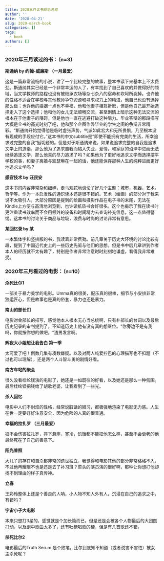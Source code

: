 ```yaml
---
title: 2020三月读书观影总结
author: ''
date: '2020-04-21'
slug: 2020-march-book
categories: []
tags:
  - book
authors: []
---
```




### 2020年三月读过的书：（n=3）

**斯通纳 by 约翰-威廉斯 （一月最爱）**

这是一篇非常流畅的小说，讲了一个比较完整的故事，整本书读下来基本上不太费劲。斯通纳其实已经是一个非常幸运的人了，有幸找到了自己喜欢的并做得好的领域，当文学教师的路程也没有被继承农场等杂七杂八的宿命和坎坷所毙掉。也许他的性格不适合在学校与其他教师争夺资源和寻求权力上的精进，他自己也没有选择那么做；也许他的婚姻一点也不幸福，他和他妻子相互折麽，但是他自己最开始选择走入了这个选择；他和他的女儿无法顺畅交流，甚至剧情上暗示这种无法交流的根本在于他妻子的阻碍，但是他也一直在逃避打破这种阻力。毕业答辩的那段描写大概是全书的高光时刻了吧，他和那个企图作弊毕业的学生之间的争辩非常精彩。“斯通纳开始觉得他是临时虚张声势，气派如此宏大和无所畏惧，乃至根本没有现成的手段应付它。”这本书的中文subtitle是”即使不能拥有完美的生活，所幸追求过完整的自我“挺切题的。但是对于斯通纳来说，如果说追求完整的自我是追求文学上的造诣，那么他为了追求自我而陷入失业，爱情，和家庭的沼泽中进而无法继续追逐文学，那么他真的尽力追求了吗？如果他为了更好地追求文学而选择摆平学校的事，和妻子离婚与凯瑟琳在一起的话，他还能保存那种人生的纯粹进而更好地追求文学吗？
 
 
**感官技术 by 汪民安**
 
这本书的内容非常杂和细碎，走马观花地谈论了好几个主题：城市，机器，艺术，哲学等。作为一本启发性的通识读本还是很不错的。艺术（绘画）的部分对于我来说不太吸引人，大部分原因是提到的绘画和摄影作品在电子书的末尾，无法在Kindle上方便与高清地浏览到，也许读纸质书会好很多。这个也揭示了我在读书时更注重读书效率而不会用额外的设备和时间精力去查询补充信息，这一点值得警惕。这本书的讨论关于商品与垃圾，浪费与时尚的讨论非常有意思。

**某回忆录 by 某**
 
一本繁体字和竖排版的书，我读着非常费劲。前几章关于历史大环境的讨论比较有趣，提到了中国近代史上的一些历史先驱与他们的思想。但是书中后几章讲到作者本人的经历就不太有趣了，特别是作者非常注意时时刻刻地谦虚，看得我非常难受。


### 2020年三月看过的电影：（n=10）

**杀死比尔1**

一部关于暴力美学的电影。Umma真的很美，配乐真的很棒，细节与小安排非常独运匠心，但是故事也是真的俗套，暴力也还是暴力。

**南山的部长们**

电影对金部长的描写，感觉他本人根本无心当总统啊，只有朴部长的台词以及最后历史记录的审判提到了，不知道历史上他有没有真的想继位。“你旁边不是有我吗，你就按你想的做吧。“渣男发言啊。

**辉夜大小姐想让我告白 第一季**

太可爱了吧！倒数几集有凑数嫌疑。以及对两人纯爱拧巴的心理描写也不扣题（不过也可以理解），还是两个人斗智斗勇的剧情好看。

**南方车站的聚会**

很久没看桂纶镁演的电影了，她还是一如既往的好看，以及她还是那么一种氛围。最后桂纶镁把钱给了胡歌老婆，让我看到了一些光。

**杀人回忆**

电影中人们不耐烦的性格，经常说脏话的陋习，都极强地渲染了电影无力感。人生在世一定要好好注意安全，因为危险的人真的很普通。

**幸福的拉扎罗 （三月最爱）**

狼不会伤害拉扎罗，摔下悬崖，寒冷，饥饿都不能把他怎么样，甚至不会衰老的他最终死在了自己的善意下。

**阳光普照**

大儿子的存在和自杀都非常的遗世独立，我觉得和电影其他的部分非常格格不入，不过他再耀眼不也是还是去了补习班？菜头的演员演的很好啊，那种让你想打他却找不到理由的样子真传神。

**立春**

王彩玲整体上还是个善良的人呐，小人物不知人外有人，沉浸在自己的追求之中，有错吗？

**宇宙小子大电影**

本来只想打3星的，感觉就是个加长篇而已，但是还是会被各个人物最后的大团圆打动，以及剧中歌曲太多了，还有吐槽唱歌的梗，但是有几首歌还不错。

**杀死比尔2**

电影最后的Truth Serum 是个败笔。比尔到底知不知道（或者说害不害怕）被女主杀死呢？
